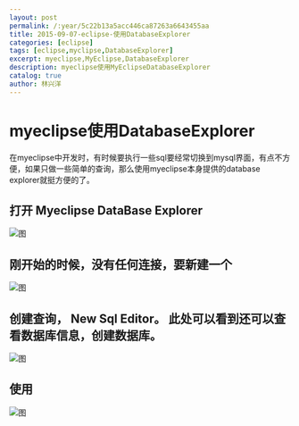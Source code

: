 ```yaml
---
layout: post
permalink: /:year/5c22b13a5acc446ca87263a6643455aa
title: 2015-09-07-eclipse-使用DatabaseExplorer
categories: [eclipse]
tags: [eclipse,myclipse,DatabaseExplorer]
excerpt: myeclipse,MyEclipse,DatabaseExplorer
description: myeclipse使用MyEclipseDatabaseExplorer
catalog: true
author: 林兴洋
---
```


# myeclipse使用DatabaseExplorer

在myeclipse中开发时，有时候要执行一些sql要经常切换到mysql界面，有点不方便，如果只做一些简单的查询，那么使用myeclipse本身提供的database explorer就挺方便的了。

## 打开 Myeclipse DataBase Explorer

![图](https://gitee.com/linxingyang/at-2020-10-02-image/raw/master/image/E-eclipse/image/2015-09-07/showview.png)

## 刚开始的时候，没有任何连接，要新建一个

![图](https://gitee.com/linxingyang/at-2020-10-02-image/raw/master/image/E-eclipse/image/2015-09-07/clipboard.png)

## 创建查询， New Sql Editor。 此处可以看到还可以查看数据库信息，创建数据库。

![图](https://gitee.com/linxingyang/at-2020-10-02-image/raw/master/image/E-eclipse/image/2015-09-07/createSqlEditor.png)

## 使用

![图](https://gitee.com/linxingyang/at-2020-10-02-image/raw/master/image/E-eclipse/image/2015-09-07/use.png)
